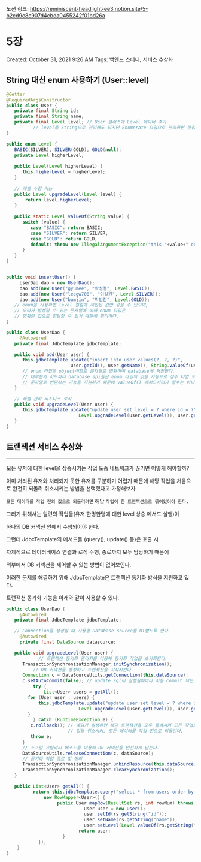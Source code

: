 노션 링크: https://reminiscent-headlight-ee3.notion.site/5-b2cd9c8c907d4cbda0455242f01bd26a

# 5장

Created: October 31, 2021 9:26 AM
Tags: 백엔드 스터디, 서비스 추상화

## String 대신 enum 사용하기 (User::level)



```java
@Getter
@RequiredArgsConstructor 
public class User {
   private final String id;
   private final String name;
   private final Level level; // User 클래스에 Level 데이터 추가.
          // level을 String으로 관리해도 되지만 Enumerate 타입으로 관리하면 장점이 많다.
}

public enum Level {
   BASIC(SILVER), SILVER(GOLD), GOLD(null);
   private Level higherLevel;
   
   public Level(Level higherLevel) {
      this.higherLevel = higherLevel;
   }
   
   // 레벨 수정 기능
   public Level upgradeLevel(Level level) {
       return level.higherLevel;
   }
   
   public static Level valueOf(String value) {
      switch (value) {
         case "BASIC": return BASIC;
         case "SILVER": return SILVER;
         case "GOLD": return GOLD;
         default: throw new IllegalArgumentException("this "+value+" does not support."); 
      }
   }
}
```

```java

public void insertUser() {
	 UserDao dao = new UserDao();
	 dao.add(new User("gyumee", "박성철", Level.BASIC));
	 dao.add(new User("leegw700", "이길원", Level.SILVER));
	 dao.add(new User("bumjin", "박범진", Level.GOLD));
   // enum을 사용하면 level 컬럼에 제한된 값만 넣을 수 있으며,
   // 오타가 발생할 수 있는 문자열에 비해 enum 타입은
   // 명확한 값으로 전달할 수 있기 떄문에 편리하다.
}

public class UserDao {
	 @Autowired
   private final JdbcTemplate jdbcTemplate;

   public void add(User user) {
      this.jdbcTemplate.update("insert into user values(?, ?, ?)",
                        user.getId(), user.getName(), String.valueOf(user.getLevel()));
      // enum 타입은 object이므로 문자열로 변환하여 database에 저장한다.
      // 대부분의 서드파티 database api들은 enum 타입의 값을 자동으로 정수 타입 또는
      // 문자열로 변환하는 기능을 지원하기 떄문에 valueOf() 메서드처리가 필수는 아니다.
   }

   // 레벨 관리 비즈니스 로직
   public void upgradeLevel(User user) {
      this.jdbcTemplate.update("update user set level = ? where id = ?",
                           Level.upgradeLevel(user.getLevel()), user.getId());
   }
}

```

## 트랜잭션 서비스 추상화

---

모든 유저에 대한 level을 상승시키는 작업 도중 네트워크가 끊기면 어떻게 해야할까?

이미 처리된 유저와 처리되지 못한 유저를 구분하기 어렵기 때문에
해당 작업을 처음으로 완전히 되돌려 취소시키는 방법을 선택했다고 가정해보자.

`모든 데이터를 작업 전의 값으로 되돌리려면` 해당 `작업이 한 트랜잭션으로 묶여있어야 한다.`

그러기 위해서는 일련의 작업들(유저 한명한명에 대한 level 상승 메서드 실행)이

하나의 DB 커넥션 안에서 수행되어야 한다. 

그런데 JdbcTemplate의 메서드들 (query(), update() 등)은 호출 시

자체적으로 데이터베이스 연결과 로직 수행, 종료까지 모두 담당하기 때문에

외부에서 DB 커넥션을 제어할 수 있는 방법이 없어보인다.

이러한 문제를 해결하기 위해 JdbcTemplate은 트랜잭션 동기화 방식을 지원하고 있다.

트랜잭션 동기화 기능을 아래와 같이 사용할 수 있다.

```java
public class UserDao {
	 @Autowired
   private final JdbcTemplate jdbcTemplate;

   // Connection을 생성할 때 사용할 Database source를 DI받도록 한다.
	 @Autowired
	 private final DataSource datasource; 

   public void upgradeLevel(User user) {
			// 트랜잭션 동기화 관리자를 이용해 동기화 작업을 초기화한다.
      TransactionSynchronizationManager.initSynchronization();
	 	  // DB 커넥션을 생성하고 트랜잭션을 시작시킨다. 
      Connection c = DataSourceUtils.getConnection(this.dataSource);
      c.setAutoCommit(false); // update sql이 실행될때마다 자동 commit 되는 것을 비활성화.
		  try {
			  List<User> users = getAll();
        for (User user : users) {
            this.jdbcTemplate.update("update user set level = ? where id = ?",
                           Level.upgradeLevel(user.getLevel()), user.getId());
        }
		  } catch (RuntimeException e) {
         c.rollback(); // 예외가 발생하면 해당 트랜잭션을 모두 롤백시켜 모든 작업을 
                       // 일괄 취소시켜, 모든 데이터를 작업 전으로 되돌린다.
         throw e;
      }
      // 스프링 유틸리티 메소드를 이용해 DB 커넥션을 안전하게 닫는다.
      DataSourceUtils.releaseConnection(c, dataSource); 
      // 동기화 작업 종료 및 정리
      TransactionSynchronizationManager.unbindResource(this.dataSource);
      TransactionSynchronizationManager.clearSynchronization();
   }

   public List<User> getAll() {
		  return this.jdbcTemplate.query("select * from users order by id",
			  new RowMapper<User>() {
				   public User mapRow(ResultSet rs, int rowNum) throws SQLException { 
					 		 User user = new User(); 
							 user.setId(rs.getString("id")); 
							 user.setName(rs.getString("name")); 
							 user.setLevel(Level.valueOf(rs.getString("level")));
						   return user;
					 }
		  	});
    }
}
```